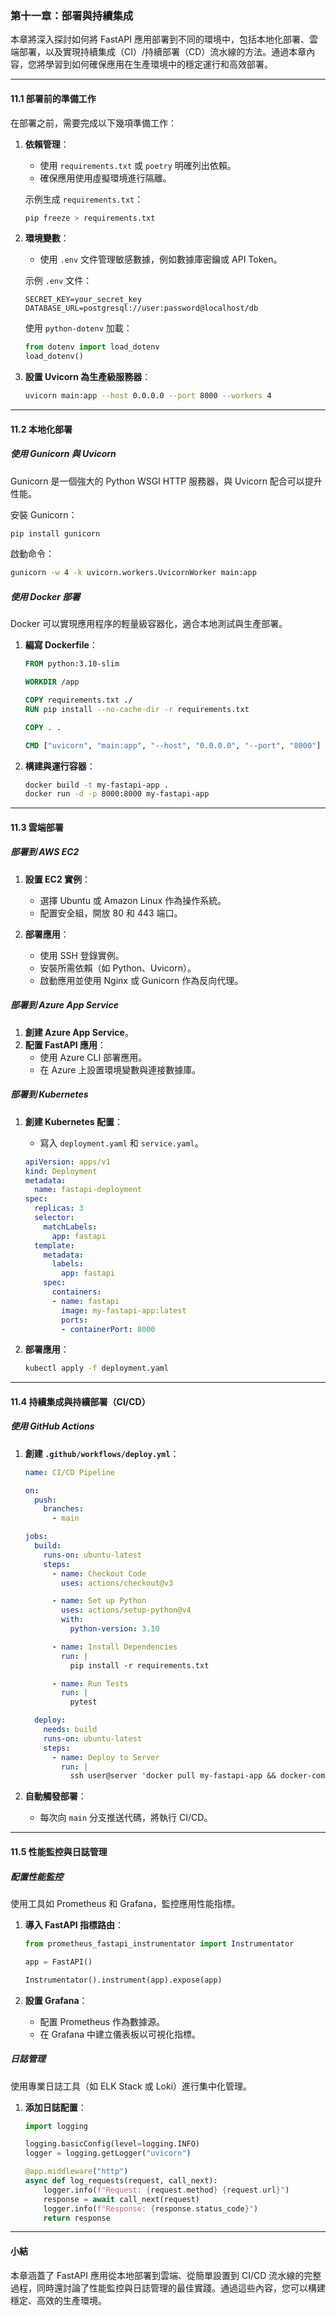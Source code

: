 ### 第十一章：部署與持續集成

本章將深入探討如何將 FastAPI 應用部署到不同的環境中，包括本地化部署、雲端部署，以及實現持續集成（CI）/持續部署（CD）流水線的方法。通過本章內容，您將學習到如何確保應用在生產環境中的穩定運行和高效部署。

---

#### 11.1 部署前的準備工作

在部署之前，需要完成以下幾項準備工作：

1. **依賴管理**：
   - 使用 `requirements.txt` 或 `poetry` 明確列出依賴。
   - 確保應用使用虛擬環境進行隔離。

   示例生成 `requirements.txt`：
   ```bash
   pip freeze > requirements.txt
   ```

2. **環境變數**：
   - 使用 `.env` 文件管理敏感數據，例如數據庫密鑰或 API Token。

   示例 `.env` 文件：
   ```env
   SECRET_KEY=your_secret_key
   DATABASE_URL=postgresql://user:password@localhost/db
   ```

   使用 `python-dotenv` 加載：
   ```python
   from dotenv import load_dotenv
   load_dotenv()
   ```

3. **設置 Uvicorn 為生產級服務器**：
   ```bash
   uvicorn main:app --host 0.0.0.0 --port 8000 --workers 4
   ```

---

#### 11.2 本地化部署

##### 使用 Gunicorn 與 Uvicorn

Gunicorn 是一個強大的 Python WSGI HTTP 服務器，與 Uvicorn 配合可以提升性能。

安裝 Gunicorn：
```bash
pip install gunicorn
```

啟動命令：
```bash
gunicorn -w 4 -k uvicorn.workers.UvicornWorker main:app
```

##### 使用 Docker 部署

Docker 可以實現應用程序的輕量級容器化，適合本地測試與生產部署。

1. **編寫 Dockerfile**：
   ```dockerfile
   FROM python:3.10-slim

   WORKDIR /app

   COPY requirements.txt ./
   RUN pip install --no-cache-dir -r requirements.txt

   COPY . .

   CMD ["uvicorn", "main:app", "--host", "0.0.0.0", "--port", "8000"]
   ```

2. **構建與運行容器**：
   ```bash
   docker build -t my-fastapi-app .
   docker run -d -p 8000:8000 my-fastapi-app
   ```

---

#### 11.3 雲端部署

##### 部署到 AWS EC2

1. **設置 EC2 實例**：
   - 選擇 Ubuntu 或 Amazon Linux 作為操作系統。
   - 配置安全組，開放 80 和 443 端口。

2. **部署應用**：
   - 使用 SSH 登錄實例。
   - 安裝所需依賴（如 Python、Uvicorn）。
   - 啟動應用並使用 Nginx 或 Gunicorn 作為反向代理。

##### 部署到 Azure App Service

1. **創建 Azure App Service**。
2. **配置 FastAPI 應用**：
   - 使用 Azure CLI 部署應用。
   - 在 Azure 上設置環境變數與連接數據庫。

##### 部署到 Kubernetes

1. **創建 Kubernetes 配置**：
   - 寫入 `deployment.yaml` 和 `service.yaml`。
   ```yaml
   apiVersion: apps/v1
   kind: Deployment
   metadata:
     name: fastapi-deployment
   spec:
     replicas: 3
     selector:
       matchLabels:
         app: fastapi
     template:
       metadata:
         labels:
           app: fastapi
       spec:
         containers:
         - name: fastapi
           image: my-fastapi-app:latest
           ports:
           - containerPort: 8000
   ```

2. **部署應用**：
   ```bash
   kubectl apply -f deployment.yaml
   ```

---

#### 11.4 持續集成與持續部署（CI/CD）

##### 使用 GitHub Actions

1. **創建 `.github/workflows/deploy.yml`**：
   ```yaml
   name: CI/CD Pipeline

   on:
     push:
       branches:
         - main

   jobs:
     build:
       runs-on: ubuntu-latest
       steps:
         - name: Checkout Code
           uses: actions/checkout@v3

         - name: Set up Python
           uses: actions/setup-python@v4
           with:
             python-version: 3.10

         - name: Install Dependencies
           run: |
             pip install -r requirements.txt

         - name: Run Tests
           run: |
             pytest

     deploy:
       needs: build
       runs-on: ubuntu-latest
       steps:
         - name: Deploy to Server
           run: |
             ssh user@server 'docker pull my-fastapi-app && docker-compose up -d'
   ```

2. **自動觸發部署**：
   - 每次向 `main` 分支推送代碼，將執行 CI/CD。

---

#### 11.5 性能監控與日誌管理

##### 配置性能監控

使用工具如 Prometheus 和 Grafana，監控應用性能指標。

1. **導入 FastAPI 指標路由**：
   ```python
   from prometheus_fastapi_instrumentator import Instrumentator

   app = FastAPI()

   Instrumentator().instrument(app).expose(app)
   ```

2. **設置 Grafana**：
   - 配置 Prometheus 作為數據源。
   - 在 Grafana 中建立儀表板以可視化指標。

##### 日誌管理

使用專業日誌工具（如 ELK Stack 或 Loki）進行集中化管理。

1. **添加日誌配置**：
   ```python
   import logging

   logging.basicConfig(level=logging.INFO)
   logger = logging.getLogger("uvicorn")

   @app.middleware("http")
   async def log_requests(request, call_next):
       logger.info(f"Request: {request.method} {request.url}")
       response = await call_next(request)
       logger.info(f"Response: {response.status_code}")
       return response
   ```

---

#### 小結

本章涵蓋了 FastAPI 應用從本地部署到雲端、從簡單設置到 CI/CD 流水線的完整過程，同時還討論了性能監控與日誌管理的最佳實踐。通過這些內容，您可以構建穩定、高效的生產環境。